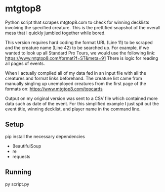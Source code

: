 # mtgtop8

Python script that scrapes mtgtop8.com to check for winning decklists involving the specified creature.
This is the prettified snapshot of the overall mess that I quickly jumbled together while bored. 

This version requires hard coding the format URL (Line 11) to be scraped and the creature name (Line 42) to be searched up. 
For example, if we wanted to look up all Standard Pro Tours, we would use the following link: https://www.mtgtop8.com/format?f=ST&meta=91
There is logic for reading all pages of events.

When I actually compiled all of my data fed in an input file with all the creatures and format links beforehand. 
The creature list came from manually singling up unemployed creatures from the first page of the formats on: https://www.mtgtop8.com/topcards

Output on my original version was sent to a CSV file which contained more data such as date of the event. 
For this simplified example I just spit out the event title, winning decklist, and player name in the command line. 

## Setup
pip install the necessary dependencies
* BeautifulSoup
* re
* requests

## Running
py script.py
